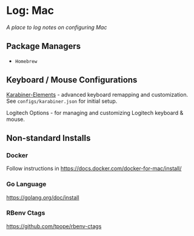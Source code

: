 # Log: Mac

_A place to log notes on configuring Mac_

## Package Managers

- `Homebrew`

## Keyboard / Mouse Configurations

[Karabiner-Elements](https://karabiner-elements.pqrs.org/) - advanced keyboard remapping and customization. See `configs/karabiner.json` for initial setup.

Logitech Options - for managing and customizing Logitech keyboard & mouse.

## Non-standard Installs

### Docker

Follow instructions in https://docs.docker.com/docker-for-mac/install/

### Go Language

https://golang.org/doc/install

### RBenv Ctags

https://github.com/tpope/rbenv-ctags
